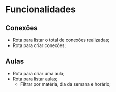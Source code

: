# Funcionalidades

## Conexões
- Rota para listar o total de conexões realizadas;
- Rota para criar conexões;

## Aulas
- Rota para criar uma aula;
- Rota para listar aulas;
    - Filtrar por matéria, dia da semana e horário;
